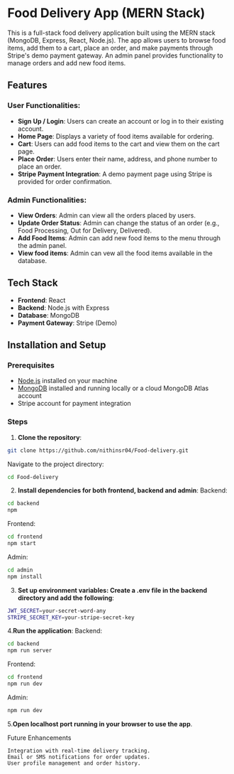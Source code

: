 # Food Delivery App (MERN Stack)

This is a full-stack food delivery application built using the MERN stack (MongoDB, Express, React, Node.js). The app allows users to browse food items, add them to a cart, place an order, and make payments through Stripe's demo payment gateway. An admin panel provides functionality to manage orders and add new food items.

## Features

### User Functionalities:
- **Sign Up / Login**: Users can create an account or log in to their existing account.
- **Home Page**: Displays a variety of food items available for ordering.
- **Cart**: Users can add food items to the cart and view them on the cart page.
- **Place Order**: Users enter their name, address, and phone number to place an order.
- **Stripe Payment Integration**: A demo payment page using Stripe is provided for order confirmation.
  
### Admin Functionalities:
- **View Orders**: Admin can view all the orders placed by users.
- **Update Order Status**: Admin can change the status of an order (e.g., Food Processing, Out for Delivery, Delivered).
- **Add Food Items**: Admin can add new food items to the menu through the admin panel.
- **View food items**: Admin can vew all the food items available in the database.

## Tech Stack

- **Frontend**: React
- **Backend**: Node.js with Express
- **Database**: MongoDB
- **Payment Gateway**: Stripe (Demo)
  
## Installation and Setup

### Prerequisites
- [Node.js](https://nodejs.org/) installed on your machine
- [MongoDB](https://www.mongodb.com/) installed and running locally or a cloud MongoDB Atlas account
- Stripe account for payment integration

### Steps

1. **Clone the repository**:
```bash
git clone https://github.com/nithinsr04/Food-delivery.git
```
Navigate to the project directory:
```bash
cd Food-delivery
```
2. **Install dependencies for both frontend, backend and admin**:
Backend:
```bash
cd backend
npm 
```
Frontend:
```bash 
cd frontend
npm start
```
Admin:
```bash
cd admin
npm install
```
3. **Set up environment variables: Create a .env file in the backend directory and add the following**:

```bash
JWT_SECRET=your-secret-word-any
STRIPE_SECRET_KEY=your-stripe-secret-key
```

4.**Run the application**:
Backend:
```bash
cd backend
npm run server 
```
Frontend:
```bash 
cd frontend
npm run dev
```
Admin:
```bash
npm run dev
```

5.**Open localhost port running in your browser to use the app**.


Future Enhancements

    Integration with real-time delivery tracking.
    Email or SMS notifications for order updates.
    User profile management and order history.

